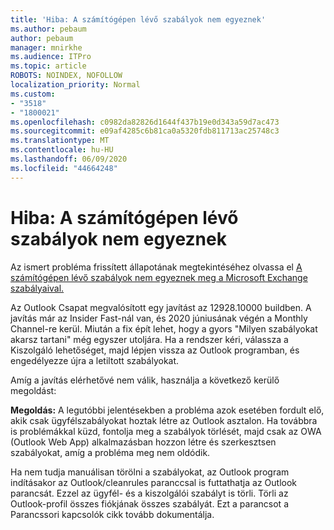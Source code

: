 ```yaml
---
title: 'Hiba: A számítógépen lévő szabályok nem egyeznek'
ms.author: pebaum
author: pebaum
manager: mnirkhe
ms.audience: ITPro
ms.topic: article
ROBOTS: NOINDEX, NOFOLLOW
localization_priority: Normal
ms.custom:
- "3518"
- "1800021"
ms.openlocfilehash: c0982da82826d1644f437b19e0d343a59d7ac473
ms.sourcegitcommit: e09af4285c6b81ca0a5320fdb811713ac25748c3
ms.translationtype: MT
ms.contentlocale: hu-HU
ms.lasthandoff: 06/09/2020
ms.locfileid: "44664248"
---
```

# <a name="error-the-rules-on-this-computer-do-not-match"></a>Hiba: A számítógépen lévő szabályok nem egyeznek

Az ismert probléma frissített állapotának megtekintéséhez olvassa el [A számítógépen lévő szabályok nem egyeznek meg a Microsoft Exchange szabályaival.](https://support.office.com/article/d032e037-b224-429e-b325-633afde9b5f0)

Az Outlook Csapat megvalósított egy javítást az 12928.10000 buildben. A javítás már az Insider Fast-nál van, és 2020 júniusának végén a Monthly Channel-re kerül. Miután a fix épít lehet, hogy a gyors "Milyen szabályokat akarsz tartani" még egyszer utoljára. Ha a rendszer kéri, válassza a Kiszolgáló lehetőséget, majd lépjen vissza az Outlook programban, és engedélyezze újra a letiltott szabályokat.

Amíg a javítás elérhetővé nem válik, használja a következő kerülő megoldást:

**Megoldás:** A legutóbbi jelentésekben a probléma azok esetében fordult elő, akik csak ügyfélszabályokat hoztak létre az Outlook asztalon. Ha továbbra is problémákkal küzd, fontolja meg a szabályok törlését, majd csak az OWA (Outlook Web App) alkalmazásban hozzon létre és szerkesztsen szabályokat, amíg a probléma meg nem oldódik.

Ha nem tudja manuálisan törölni a szabályokat, az Outlook program indításakor az Outlook/cleanrules paranccsal is futtathatja az Outlook parancsát. Ezzel az ügyfél- és a kiszolgálói szabályt is törli. Törli az Outlook-profil összes fiókjának összes szabályát. Ezt a parancsot a Parancssori kapcsolók cikk tovább dokumentálja.


